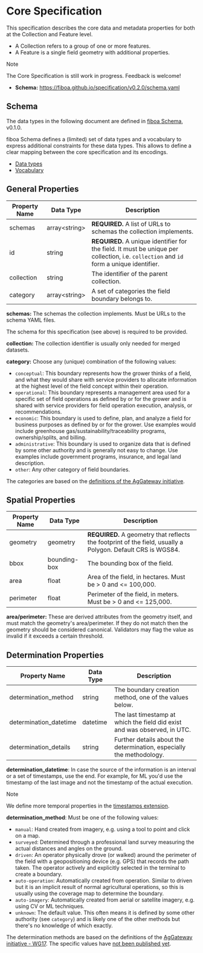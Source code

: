 # Core Specification

This specification describes the core data and metadata properties for both at the
Collection and Feature level.

- A Collection refers to a group of one or more features.
- A Feature is a single field geometry with additional properties.

> [!NOTE]
> The Core Specification is still work in progress. Feedback is welcome!

- **Schema:** <https://fiboa.github.io/specification/v0.2.0/schema.yaml>

## Schema

The data types in the following document are defined in
[fiboa Schema](https://github.com/fiboa/schema), v0.1.0.

fiboa Schema defines a (limited) set of data types and a vocabulary to express
additional constraints for these data types.
This allows to define a clear mapping between the core specification and its encodings.

- [Data types](https://github.com/fiboa/schema/blob/v0.1.0/datatypes.md)
- [Vocabulary](https://github.com/fiboa/schema/blob/v0.1.0/README.md#vocabulary)

## General Properties

| Property Name | Data Type      | Description |
| ------------- | -------------- | ----------- |
| schemas       | array\<string> | **REQUIRED.** A list of URLs to schemas the collection implements. |
| id            | string         | **REQUIRED.** A unique identifier for the field. It must be unique per collection, i.e. `collection` and `id` form a unique identifier. |
| collection    | string         | The identifier of the parent collection. |
| category      | array\<string> | A set of categories the field boundary belongs to. |

**schemas:** The schemas the collection implements. Must be URLs to the schema YAML files.

The schema for this specification (see above) is required to be provided.

**collection:** The collection identifier is usually only needed for merged datasets.

**category:** Choose any (unique) combination of the following values:

- `conceptual`: This boundary represents how the grower thinks of a field, and what they would share with service
  providers to allocate information at the highest level of the field concept within their operation.
- `operational`: This boundary represents a management area used for a specific set of field operations as
  defined by or for the grower and is shared with service providers for field operation execution, analysis, or recommendations.
- `economic`: This boundary is used to define, plan, and analyze a field for business purposes as defined
  by or for the grower. Use examples would include greenhouse gas/sustainability/traceability programs, ownership/splits, and billing.
- `administrative`: This boundary is used to organize data that is defined by some other authority and is generally
  not easy to change. Use examples include government programs, insurance, and legal land description.
- `other`: Any other category of field boundaries.

The categories are based on the [definitions of the AgGateway initiative](https://aggateway.org/Portals/1010/WebSite/About%20Us/FIELD%20BOUNDARY%20FLYER%20122123.pdf?ver=2024-01-03-212959-590).

## Spatial Properties

| Property Name | Data Type    | Description |
| ------------- | ------------ | ----------- |
| geometry      | geometry     | **REQUIRED.** A geometry that reflects the footprint of the field, usually a Polygon. Default CRS is WGS84. |
| bbox          | bounding-box | The bounding box of the field. |
| area          | float        | Area of the field, in hectares. Must be > 0 and <= 100,000. |
| perimeter     | float        | Perimeter of the field, in meters. Must be > 0 and <= 125,000. |

**area/perimeter:** These are derived attributes from the geometry itself,
and must match the geometry's area/perimeter. If they do not match then the
geometry should be considered canonical.
Validators may flag the value as invalid if it exceeds a certain threshold.

## Determination Properties

| Property Name          | Data Type | Description                                                  |
| ---------------------- | --------- | ------------------------------------------------------------ |
| determination_method   | string    | The boundary creation method, one of the values below.       |
| determination_datetime | datetime  | The last timestamp at which the field did exist and was observed, in UTC. |
| determination_details  | string    | Further details about the determination, especially the methodology. |

**determination_datetime**: In case the source of the information is an
interval or a set of timestamps, use the end.
For example, for ML you'd use the timestamp of the last image and not the
timestamp of the actual execution.

> [!NOTE]  
> We define more temporal properties in the
> [timestamps extension](https://github.com/fiboa/timestamps).

**determination_method**: Must be one of the following values:

- `manual`: Hand created from imagery, e.g. using a tool to point and click on a map.
- `surveyed`: Determined through a professional land survey measuring the actual distances and angles on the ground.
- `driven`: An operator physically drove (or walked) around the perimeter of the field with a geopositioning device (e.g. GPS) that records the path taken. The operator actively and explicitly selected in the terminal to create a boundary.
- `auto-operation`: Automatically created from operation. Similar to driven but it is an implicit result of normal agricultural operations, so this is usually using the coverage map to determine the boundary.
- `auto-imagery`: Automatically created from aerial or satellite imagery, e.g. using CV or ML techniques.
- `unknown`: The default value. This often means it is defined by some other authority (see `category`) and is likely one of the other methods but there's no knowledge of which exactly.

The determination methods are based on the definitions of the [AgGateway initiative - WG17](https://aggateway.org/).
The specific values have [not been published yet](https://github.com/fiboa/specification/issues/31).
